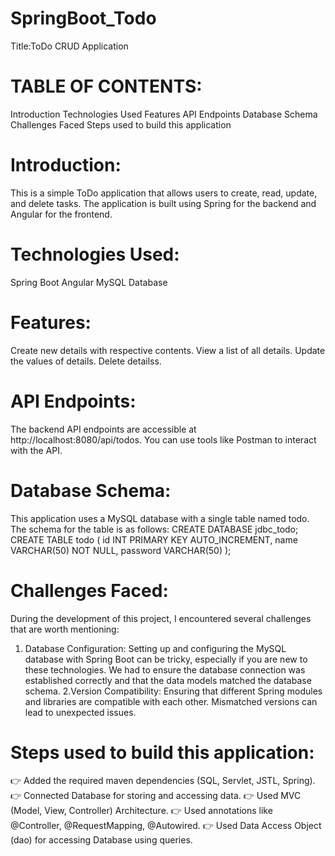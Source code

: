 # SpringBoot_Todo
Title:ToDo CRUD Application



# TABLE OF CONTENTS:
 Introduction
 Technologies Used
 Features
 API Endpoints
 Database Schema
 Challenges Faced
 Steps used to build this application
 
# Introduction:

This is a simple ToDo application that allows users to create, read, update, and delete tasks. 
The application is built using Spring for the backend and Angular for the frontend.
 
# Technologies Used:

Spring Boot
Angular
MySQL Database
 
# Features:

Create new details with respective contents.
View a list of all details.
Update the values of details.
Delete detailss.
 
# API Endpoints:
The backend API endpoints are accessible at http://localhost:8080/api/todos.
You can use tools like Postman to interact with the API.
 
# Database Schema:

This application uses a MySQL database with a single table named todo. The schema for the table is as follows:
CREATE DATABASE jdbc_todo;
CREATE TABLE todo (
id INT PRIMARY KEY AUTO_INCREMENT,
name VARCHAR(50) NOT NULL,
password VARCHAR(50)
);
 
# Challenges Faced:
During the development of this project, I encountered several challenges that are worth mentioning:
1. Database Configuration: 
     Setting up and configuring the MySQL database with Spring Boot can be tricky, especially if you are new to these technologies.
     We had to ensure the database connection was established correctly and that the data models matched the database schema.
2.Version Compatibility: 
     Ensuring that different Spring modules and libraries are compatible with each other.
     Mismatched versions can lead to unexpected issues.
 
# Steps used to build this application:


👉 Added the required maven dependencies (SQL, Servlet, JSTL, Spring).
👉 Connected Database for storing and accessing data.
👉 Used MVC (Model, View, Controller) Architecture.
👉 Used annotations like @Controller, @RequestMapping, @Autowired.
👉 Used Data Access Object (dao) for accessing Database using queries.
